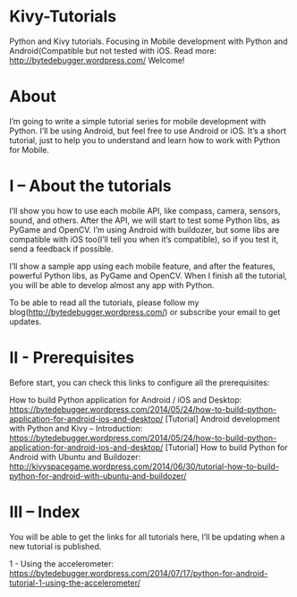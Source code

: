 Kivy-Tutorials
==============

Python and Kivy tutorials. Focusing in Mobile development with Python and Android(Compatible but not tested with iOS. Read more: http://bytedebugger.wordpress.com/
Welcome!

About
=====
I’m going to write a simple tutorial series for mobile development with Python. I’ll be using Android, but feel free to use Android or iOS. It’s a short tutorial, just to help you to understand and learn how to work with Python for Mobile. 

I – About the tutorials
=======================

I’ll show you how to use each mobile API, like compass, camera, sensors, sound, and others. After the API, we will start to test some Python libs, as PyGame and OpenCV. I’m using Android with buildozer, but some libs are compatible with iOS too(I’ll tell you when it’s compatible), so if you test it, send a feedback if possible.

I’ll show a sample app using each mobile feature, and after the features, powerful Python libs, as PyGame and OpenCV. When I finish all the tutorial, you will be able to develop almost any app with Python. 

To be able to read all the tutorials, please follow my blog(http://bytedebugger.wordpress.com/) or subscribe your email to get updates.

II - Prerequisites
==================

Before start, you can check this links to configure all the prerequisites:

How to build Python application for Android / iOS and Desktop: https://bytedebugger.wordpress.com/2014/05/24/how-to-build-python-application-for-android-ios-and-desktop/
[Tutorial] Android development with Python and Kivy – Introduction: https://bytedebugger.wordpress.com/2014/05/24/how-to-build-python-application-for-android-ios-and-desktop/
[Tutorial] How to build Python for Android with Ubuntu and Buildozer: http://kivyspacegame.wordpress.com/2014/06/30/tutorial-how-to-build-python-for-android-with-ubuntu-and-buildozer/
 

III – Index
===========

You will be able to get the links for all tutorials here, I’ll be updating when a new tutorial is published.

1 - Using the accelerometer: https://bytedebugger.wordpress.com/2014/07/17/python-for-android-tutorial-1-using-the-accelerometer/
